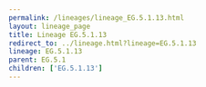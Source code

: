 ```yaml
---
permalink: /lineages/lineage_EG.5.1.13.html
layout: lineage_page
title: Lineage EG.5.1.13
redirect_to: ../lineage.html?lineage=EG.5.1.13
lineage: EG.5.1.13
parent: EG.5.1
children: ['EG.5.1.13']
---
```

